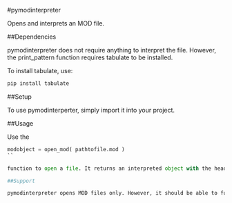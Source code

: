 #pymodinterpreter

Opens and interprets an MOD file.

##Dependencies

pymodinterpreter does not require anything to interpret the file. However, the print_pattern function requires tabulate to be installed.

To install tabulate, use:

```sh
pip install tabulate
```

##Setup

To use pymodinterperter, simply import it into your project.

##Usage

Use the 

```python
modobject = open_mod( pathtofile.mod ) 
``

function to open a file. It returns an interpreted object with the header data, the sample data and pattern data. Please refer to for all of the members inside of the MOD class for details.

##Support

pymodinterpreter opens MOD files only. However, it should be able to fully support opening any kind of MOD file. If there are any exceptions, please report it as a bug.
